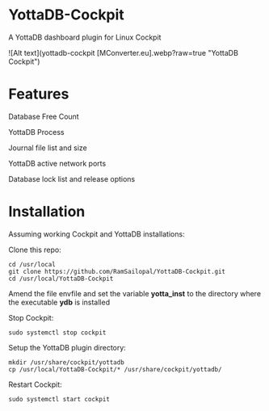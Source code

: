 # YottaDB-Cockpit

A YottaDB dashboard plugin for Linux Cockpit

![Alt text](yottadb-cockpit [MConverter.eu].webp?raw=true "YottaDB Cockpit")

# Features

Database Free Count

YottaDB Process

Journal file list and size

YottaDB active network ports

Database lock list and release options

# Installation

Assuming working Cockpit and YottaDB installations:

Clone this repo:
    
    cd /usr/local
    git clone https://github.com/RamSailopal/YottaDB-Cockpit.git
    cd /usr/local/YottaDB-Cockpit

Amend the file envfile and set the variable **yotta_inst** to the directory where the executable **ydb** is installed

Stop Cockpit:

    sudo systemctl stop cockpit
    
 Setup the YottaDB plugin directory:
 
    mkdir /usr/share/cockpit/yottadb
    cp /usr/local/YottaDB-Cockpit/* /usr/share/cockpit/yottadb/

Restart Cockpit:

    sudo systemctl start cockpit
